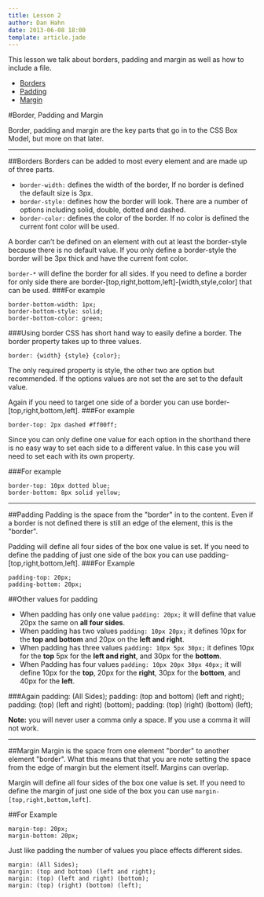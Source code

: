 ```yaml
---
title: Lesson 2
author: Dan Hahn
date: 2013-06-08 18:00
template: article.jade
---
```


This lesson we talk about borders, padding and margin as well as how to include a file.

<span class="more"></span>

* [Borders](#Borders)
* [Padding](#Padding)
* [Margin](#Margin)

#Border, Padding and Margin

Border, padding and margin are the key parts that go in to the CSS Box Model, but more on that later.

---

##Borders
Borders can be added to most every element and are made up of three parts.


* `border-width:` defines the width of the border, If no border is defined the default size is 3px.
* `border-style:` defines how the border will look.  There are a number of options including solid, double, dotted and dashed.
* `border-color:` defines the color of the border.  If no color is defined the current font color will be used.

A border can’t be defined on an element with out at least the border-style because there is no default value.  If you only define a border-style the border will be 3px thick and have the current font color.

`border-*` will define the border for all sides.  If you need to define a border for only side there are border-[top,right,bottom,left]-[width,style,color] that can be used.
###For example

	border-bottom-width: 1px;
	border-bottom-style: solid;
	border-bottom-color: green;

###Using border
CSS has short hand way to easily define a border.  The border property takes up to three values.

	border: {width} {style} {color};

The only required property is style, the other two are option but recommended.  If the options values are not set the are set to the default value.

Again if you need to target one side of a border you can use border-[top,right,bottom,left].
###For example

	border-top: 2px dashed #ff00ff;

Since you can only define one value for each option in the shorthand there is no easy way to set each side to a different value.  In this case you will need to set each with its own property.

###For example

	border-top: 10px dotted blue;
	border-bottom: 8px solid yellow;

---

##Padding
Padding is the space from the "border" in to the content. Even if a border is not defined there is still an edge of the element, this is the "border".

Padding will define all four sides of the box one value is set. If you need to define the padding of just one side of the box you can use padding-[top,right,bottom,left].
###For Example

	padding-top: 20px;
	padding-bottom: 20px;

##Other values for padding
* When padding has only one value `padding: 20px;` it will define that value 20px the same on **all four sides**.
* When padding has two values `padding: 10px 20px;` it defines 10px for the **top and bottom** and 20px on the **left and right**.
* When padding has three values `padding: 10px 5px 30px;` it defines 10px for the **top** 5px for the **left and right**, and 30px for the **bottom**.
* When Padding has four values `padding: 10px 20px 30px 40px;` it will define 10px for the **top**, 20px for the **right**, 30px for the **bottom**, and 40px for the **left**.

###Again
	padding: (All Sides);
	padding: (top and bottom) (left and right);
	padding: (top) (left and right) (bottom);
	padding: (top) (right) (bottom) (left);

**Note:** you will never user a comma only a space.  If you use a comma it will not work.

---
##Margin
Margin is the space from one element "border" to another element "border". What this means that that you are note setting the space from the edge of margin but the element itself.  Margins can overlap.

Margin will define all four sides of the box one value is set. If you need to define the margin of just one side of the box you can use `margin-[top,right,bottom,left]`.

##For Example

	margin-top: 20px;
	margin-bottom: 20px;

Just like padding the number of values you place effects different sides.

	margin: (All Sides);
	margin: (top and bottom) (left and right);
	margin: (top) (left and right) (bottom);
	margin: (top) (right) (bottom) (left);

<script src="lesson-2.js"></script>